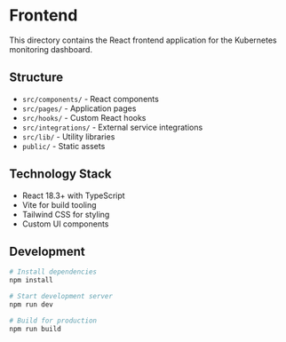 # Frontend

This directory contains the React frontend application for the Kubernetes monitoring dashboard.

## Structure

- `src/components/` - React components
- `src/pages/` - Application pages
- `src/hooks/` - Custom React hooks
- `src/integrations/` - External service integrations
- `src/lib/` - Utility libraries
- `public/` - Static assets

## Technology Stack

- React 18.3+ with TypeScript
- Vite for build tooling
- Tailwind CSS for styling
- Custom UI components

## Development

```bash
# Install dependencies
npm install

# Start development server
npm run dev

# Build for production
npm run build
```
